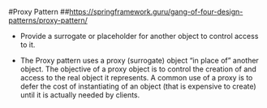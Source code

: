 #Proxy Pattern
##https://springframework.guru/gang-of-four-design-patterns/proxy-pattern/


- Provide a surrogate or placeholder for another object to control access to it.

- The Proxy pattern uses a proxy (surrogate) object “in place of” another object. The objective of a proxy object is to control the creation of and access to the real object it represents. A common use of a proxy is to defer the cost of instantiating of an object (that is expensive to create) until it is actually needed by clients.

